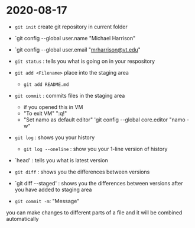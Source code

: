 # 2020-08-17

- `git init` create git repository in current folder
- `git config --global user.name "Michael Harrison"
- `git config --global user.email "mrharrison@vt.edu"

- `git status` : tells you what is going on in your respository
- `git add <Filename>` place <Filename> into the staging area
    - `git add README.md`
- `git commit` : commits files in the staging area
    - if you opened this in VM
    - "To exit VM" ":q!"
    - "Set namo as default editor" 'git config --global core.editor "namo -w"

- `git log` : shows you your history
    - `git log --oneline` : show you your 1-line version of history
- `head' : tells you what is latest version

- `git diff` : shows you the differences between versions
- `git diff --staged' : shows you the differences between versions after you have added to staging area
- `git commit -m`: "Message"


you can make changes to different parts of a file and it will be combined automatically
